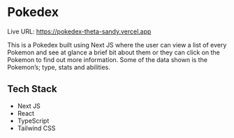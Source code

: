 # Pokedex

Live URL: https://pokedex-theta-sandy.vercel.app

This is a Pokedex built using Next JS where the user can view a list of every Pokemon and see at glance a brief bit about them or they can click on the Pokemon to find out more information. Some of the data shown is the Pokemon’s; type, stats and abilities.

## Tech Stack

- Next JS
- React
- TypeScript
- Tailwind CSS